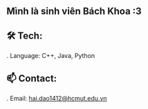 ## Mình là sinh viên Bách Khoa :3
## 🛠️ Tech:
. Language: C++, Java, Python
## 📫 Contact:
. Email: hai.dao1412@hcmut.edu.vn

<!--
**Shinigami1412/Shinigami1412** is a ✨ _special_ ✨ repository because its `README.md` (this file) appears on your GitHub profile.

Here are some ideas to get you started:

- 🔭 I’m currently working on ...
- 🌱 I’m currently learning ...
- 👯 I’m looking to collaborate on ...
- 🤔 I’m looking for help with ...
- 💬 Ask me about ...
- 📫 How to reach me: ...
- 😄 Pronouns: ...
- ⚡ Fun fact: ...
-->
